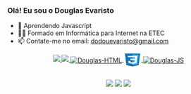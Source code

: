### Olá! Eu sou o Douglas Evaristo
- 🌱 Aprendendo Javascript
- 👨‍💻 Formado em Informática para Internet na ETEC
- 📫 Contate-me no email: dodouevaristo@gmail.com
<div align="center">
  <a href="https://github.com/Douglax6">
    
  <img height="180em" src="https://github-readme-stats.vercel.app/api?username=Douglax6&show_icons=true&theme=cobalt&include_all_commits=true&count_private=true"/>
  <img height="180em" src="https://github-readme-stats.vercel.app/api/top-langs/?username=Douglax6&layout=compact&langs_count=7&theme=cobalt"/>
  
  <img align="center" alt="Douglas-HTML" height="40" width="40" src="https://cdn.pixabay.com/photo/2017/08/05/11/16/logo-2582748_1280.png">
  <img align="center" alt="Douglas-CSS" height="30" width="40" src="https://raw.githubusercontent.com/devicons/devicon/master/icons/css3/css3-original.svg">
  <img align="center" alt="Douglas-JS" height="30" width="50" src="https://fedojo.com/wp-content/uploads/2019/03/logo-javascript-png-html-code-allows-to-embed-javascript-logo-in-your-website-587.png">
    
 ##
<div>
  <a href="https://instagram.com/douglas_tonelloo" target="_blank"><img src="https://img.shields.io/badge/-Instagram-%23E4405F?style=for-the-badge&logo=instagram&logoColor=white" target="_blank"></a>
  <a href = "https://codepen.io/douglax6"><img src="https://camo.githubusercontent.com/e83a6c18dea51940fb9d8f548622a95212beb8a7af530e21b0f0f49cb42c44fa/68747470733a2f2f696d672e736869656c64732e696f2f62616467652f2d436f646570656e2d626c61636b3f7374796c653d666f722d7468652d6261646765266c6f676f3d636f646570656e266c6f676f436f6c6f723d7768697465"></a>
  <a href="https://www.linkedin.com/in/douglas-tonello-evaristo-44141a22a" target="_blank"><img src="https://img.shields.io/badge/-LinkedIn-%230077B5?style=for-the-badge&logo=linkedin&logoColor=white" target="_blank"></a> 
</div>
    
